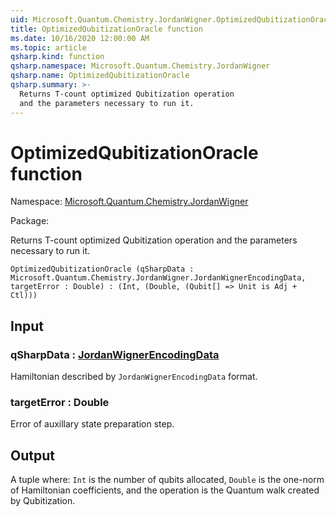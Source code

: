 ```yaml
---
uid: Microsoft.Quantum.Chemistry.JordanWigner.OptimizedQubitizationOracle
title: OptimizedQubitizationOracle function
ms.date: 10/16/2020 12:00:00 AM
ms.topic: article
qsharp.kind: function
qsharp.namespace: Microsoft.Quantum.Chemistry.JordanWigner
qsharp.name: OptimizedQubitizationOracle
qsharp.summary: >-
  Returns T-count optimized Qubitization operation
  and the parameters necessary to run it.
---
```


# OptimizedQubitizationOracle function

Namespace: [Microsoft.Quantum.Chemistry.JordanWigner](xref:Microsoft.Quantum.Chemistry.JordanWigner)

Package: [](https://nuget.org/packages/)


Returns T-count optimized Qubitization operationand the parameters necessary to run it.

```Q#
OptimizedQubitizationOracle (qSharpData : Microsoft.Quantum.Chemistry.JordanWigner.JordanWignerEncodingData, targetError : Double) : (Int, (Double, (Qubit[] => Unit is Adj + Ctl)))
```


## Input

### qSharpData : [JordanWignerEncodingData](xref:Microsoft.Quantum.Chemistry.JordanWigner.JordanWignerEncodingData)

Hamiltonian described by `JordanWignerEncodingData` format.


### targetError : Double

Error of auxillary state preparation step.



## Output

A tuple where: `Int` is the number of qubits allocated,`Double` is the one-norm of Hamiltonian coefficients, and the operationis the Quantum walk created by Qubitization.